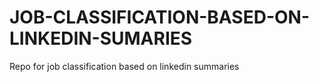# JOB-CLASSIFICATION-BASED-ON-LINKEDIN-SUMARIES
Repo for job classification based on linkedin summaries

